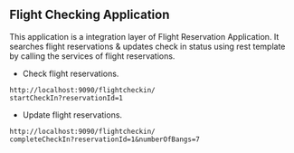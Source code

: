 ## Flight Checking Application

This application is a integration layer of Flight 
Reservation Application.
It searches flight reservations & 
updates check in status using rest template by 
calling the services of flight reservations.

* Check flight reservations.
```
http://localhost:9090/flightcheckin/
startCheckIn?reservationId=1
```

* Update flight reservations.
```
http://localhost:9090/flightcheckin/
completeCheckIn?reservationId=1&numberOfBangs=7
```

